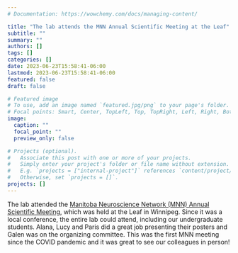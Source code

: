 ```yaml
---
# Documentation: https://wowchemy.com/docs/managing-content/

title: "The lab attends the MNN Annual Scientific Meeting at the Leaf"
subtitle: ""
summary: ""
authors: []
tags: []
categories: []
date: 2023-06-23T15:58:41-06:00
lastmod: 2023-06-23T15:58:41-06:00
featured: false
draft: false

# Featured image
# To use, add an image named `featured.jpg/png` to your page's folder.
# Focal points: Smart, Center, TopLeft, Top, TopRight, Left, Right, BottomLeft, Bottom, BottomRight.
image:
  caption: ""
  focal_point: ""
  preview_only: false

# Projects (optional).
#   Associate this post with one or more of your projects.
#   Simply enter your project's folder or file name without extension.
#   E.g. `projects = ["internal-project"]` references `content/project/deep-learning/index.md`.
#   Otherwise, set `projects = []`.
projects: []
---
```

The lab attended the [Manitoba Neuroscience Network (MNN) Annual Scientific Meeting](https://manitobaneuroscience.ca/events-and-news/annual-scientific-meeting/), which was held at the Leaf in Winnipeg. Since it was a local conference, the entire lab could attend, including our undergraduate students. Alana, Lucy and Paris did a great job presenting their posters and Galen was on the organizing committee. This was the first MNN meeting since the COVID pandemic and it was great to see our colleagues in person!